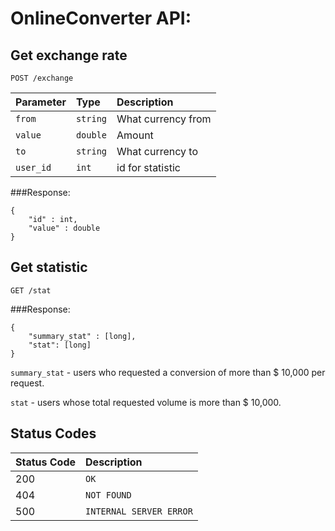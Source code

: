 # OnlineConverter API:

## Get exchange rate

```http
POST /exchange
```

| Parameter | Type | Description |
| :--- | :--- | :--- |
| `from` | `string` | What currency from |
| `value` | `double` | Amount |
| `to` | `string` | What currency to |
| `user_id` | `int` | id for statistic |

###Response:
```
{
    "id" : int,
    "value" : double
}
```
## Get statistic
```http
GET /stat
```

###Response:
```
{
    "summary_stat" : [long],
    "stat": [long]
}
```
`summary_stat` - users who requested a conversion of more than $ 10,000 per request.

`stat` - users whose total requested volume is more than $ 10,000.

## Status Codes

| Status Code | Description |
| :--- | :--- |
| 200 | `OK` |
| 404 | `NOT FOUND` |
| 500 | `INTERNAL SERVER ERROR` |